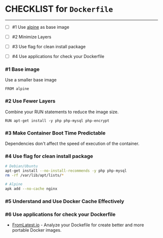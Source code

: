 # CHECKLIST for `Dockerfile`

---

* [ ] \#1 Use [alpine](https://hub.docker.com/_/alpine/) as base image

* [ ] \#2 Minimize Layers

* [ ] \#3 Use flag for clean install package

* [ ] \#4 Use applications for check your Dockerfile

### \#1 Base image

Use a smaller base image

```
FROM alpine
```

### \#2 Use Fewer Layers

Combine your RUN statements to reduce the image size.

```
RUN apt-get install -y php php-mysql php-encrypt
```

### \#3 Make Container Boot Time Predictable

Dependencies don't affect the speed of execution of the container.

### \#4 Use flag for clean install package

```bash
# Debian/Ubuntu
apt-get install --no-install-recommends -y php php-mysql
rm -rf /var/lib/apt/lists/*

# Alpine
apk add --no-cache nginx
```

### \#5 Understand and Use Docker Cache Effectively

### \#6 Use applications for check your Dockerfile

* [FromLatest.io](https://www.fromlatest.io) - Analyze your Dockefile for create better and more portable Docker images.



